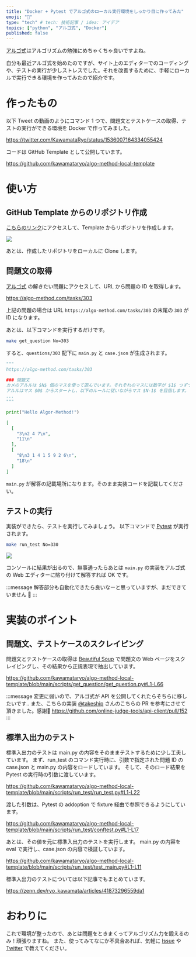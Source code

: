 ```yaml
---
title: "Docker + Pytest でアルゴ式のローカル実行環境をしっかり目に作ってみた"
emoji: "🐢"
type: "tech" # tech: 技術記事 / idea: アイデア
topics: ["python", "アルゴ式", "Docker"]
published: false
---
```


[アルゴ式](https://algo-method.com/after_login)はアルゴリズムの勉強にめちゃくちゃ良いですよね。

自分も最近アルゴ式を始めたのですが、サイト上のエディターでのコーディングや、テストの実行が少しストレスでした。それを改善するために、手軽にローカルで実行できる環境を作ってみたので紹介です。

# 作ったもの

以下 Tweet の動画のようにコマンド 1 つで、問題文とテストケースの取得、テストの実行ができる環境を Docker で作ってみました。

https://twitter.com/KawamataRyo/status/1536007164334055424

コードは GitHub Template として公開しています。

https://github.com/kawamataryo/algo-method-local-template

# 使い方

## GitHub Template からのリポジトリ作成

[こちらのリンク](https://github.com/kawamataryo/algo-method-local-template/generate)にアクセスして、Template からリポジトリを作成します。

![](https://i.gyazo.com/0fc42d6a6bf5bb120bffdfe22c25ff0a.png)

あとは、作成したリポジトリをローカルに Clone します。

## 問題文の取得

[アルゴ式](https://algo-method.com/after_login) の解きたい問題にアクセスして、URL から問題の ID を取得します。

https://algo-method.com/tasks/303

上記の問題の場合は URL `https://algo-method.com/tasks/303` の末尾の `303` が ID になります。

あとは、以下コマンドを実行するだけです。

```bash
make get_question No=303
```

すると、`questions/303` 配下に `main.py` と `case.json` が生成されます。

```py:questions/303/main.py
"""
https://algo-method.com/tasks/303

### 問題文
カメのアルルは $N$ 個のマスを使って遊んでいます。それぞれのマスには数字が $1$ つずつ書かれており、マス $i$ には $A_i$ が書かれています。$(0 \leq i \leq N-1)$
アルルはマス $0$ からスタートし、以下のルールに従いながらマス $N-1$ を目指します。
...
"""

print("Hello Algor-Method!")
```

```json:questions/303/case.json
[
  [
    "3\n2 4 7\n",
    "11\n"
  ],
  [
    "8\n3 1 4 1 5 9 2 6\n",
    "18\n"
  ]
]
```

`main.py` が解答の記載場所になります。そのまま実装コードを記載してください。

## テストの実行

実装ができたら、テストを実行してみましょう。
以下コマンドで [Pytest](https://docs.pytest.org/en/7.1.x) が実行されます。

```bash
make run_test No=330
```

![](https://i.gyazo.com/e6489ed012126c9d96d08e1621844b57.png)

コンソールに結果が出るので、無事通ったらあとは `main.py` の実装をアルゴ式の Web エディターに貼り付けて解答すれば OK です。

:::message
解答部分も自動化できたら良いなーと思っていますが、まだできていません 🙈
:::

# 実装のポイント

## 問題文、テストケースのスクレイピング

問題文とテストケースの取得は [Beautiful Soup](https://www.crummy.com/software/BeautifulSoup/bs4/doc/) で問題文の Web ページをスクレイピングし、その結果から正規表現で抽出しています。

https://github.com/kawamataryo/algo-method-local-template/blob/main/scripts/get_question/get_question.py#L1-L66

:::message
変更に弱いので、アルゴ式が API を公開してくれたらそちらに移したいです..
また、こちらの実装 [@takeship](https://twitter.com/takeaship) さんのこちらの PR を参考にさせて頂きました。感謝🙏
https://github.com/online-judge-tools/api-client/pull/152
:::

## 標準入出力のテスト

標準入出力のテストは main.py の内容をそのままテストするために少し工夫しています。
まず、run_test のコマンド実行時に、引数で指定された問題 ID の case.json と main.py の内容をロードしています。
そして、そのロード結果を Pytest の実行時の引数に渡しています。

https://github.com/kawamataryo/algo-method-local-template/blob/main/scripts/run_test/run_test.py#L1-L22

渡した引数は、Pytest の addoption で fixture 経由で参照できるようにしています。

https://github.com/kawamataryo/algo-method-local-template/blob/main/scripts/run_test/conftest.py#L1-L17

あとは、その値を元に標準入出力のテストを実行します。
main.py の内容を eval で実行し、case.json の内容で検証しています。

https://github.com/kawamataryo/algo-method-local-template/blob/main/scripts/run_test/test_main.py#L1-L11

標準入出力のテストについては以下記事でもまとめています。

https://zenn.dev/ryo_kawamata/articles/41873296559da1

# おわりに

これで環境が整ったので、あとは問題をときまくってアルゴリズム力を鍛えるのみ！頑張りますね。
また、使ってみてなにか不具合あれば、気軽に [Issue](https://github.com/kawamataryo/algo-method-local-template/issues) や [Twitter](https://twitter.com/KawamataRyo) で教えてください。
